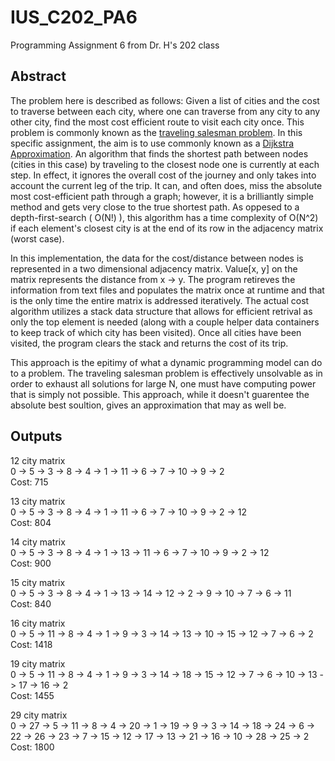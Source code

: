# IUS_C202_PA6
Programming Assignment 6 from Dr. H's 202 class

## Abstract


The problem here is described as follows: Given a list of cities and the cost to traverse between each city, where one can traverse from any city to any other city, find the most cost efficient route to visit each city once. This problem is commonly known as the [traveling salesman problem](https://en.wikipedia.org/wiki/Travelling_salesman_problem.). In this specific assignment, the aim is to use commonly known as a [Dijkstra Approximation](https://en.wikipedia.org/wiki/Dijkstra%27s_algorithm). An algorithm that finds the shortest path between nodes (cities in this case) by traveling to the closest node one is currently at each step. In effect, it ignores the overall cost of the journey and only takes into account the current leg of the trip. It can, and often does, miss the absolute most cost-efficient path through a graph; however, it is a brilliantly simple method and gets very close to the true shortest path. As oppesed to a depth-first-search ( O(N!) ), this algorithm has a time complexity of O(N^2) if each element's closest city is at the end of its row in the adjacency matrix (worst case).

In this implementation, the data for the cost/distance between nodes is represented in a two dimensional adjacency matrix. Value[x, y] on the matrix represents the distance from x -> y. The program retireves the information from text files and populates the matrix once at runtime and that is the only time the entire matrix is addressed iteratively. The actual cost algorithm utilizes a stack data structure that allows for efficient retrival as only the top element is needed (along with a couple helper data containers to keep track of which city has been visited). Once all cities have been visited, the program clears the stack and returns the cost of its trip.  

This approach is the epitimy of what a dynamic programming model can do to a problem. The traveling salesman problem is effectively unsolvable as in order to exhaust all solutions for large N, one must have computing power that is simply not possible. This approach, while it doesn't guarentee the absolute best soultion, gives an approximation that may as well be.   



## Outputs
12 city matrix  
0 -> 5 -> 3 -> 8 -> 4 -> 1 -> 11 -> 6 -> 7 -> 10 -> 9 -> 2  
Cost: 715  

13 city matrix  
0 -> 5 -> 3 -> 8 -> 4 -> 1 -> 11 -> 6 -> 7 -> 10 -> 9 -> 2 -> 12  
Cost: 804  

14 city matrix  
0 -> 5 -> 3 -> 8 -> 4 -> 1 -> 13 -> 11 -> 6 -> 7 -> 10 -> 9 -> 2 -> 12  
Cost: 900  

15 city matrix  
0 -> 5 -> 3 -> 8 -> 4 -> 1 -> 13 -> 14 -> 12 -> 2 -> 9 -> 10 -> 7 -> 6 -> 11  
Cost: 840  

16 city matrix  
0 -> 5 -> 11 -> 8 -> 4 -> 1 -> 9 -> 3 -> 14 -> 13 -> 10 -> 15 -> 12 -> 7 -> 6 -> 2  
Cost: 1418  

19 city matrix  
0 -> 5 -> 11 -> 8 -> 4 -> 1 -> 9 -> 3 -> 14 -> 18 -> 15 -> 12 -> 7 -> 6 -> 10 -> 13 -> 17 -> 16 -> 2  
Cost: 1455  

29 city matrix  
0 -> 27 -> 5 -> 11 -> 8 -> 4 -> 20 -> 1 -> 19 -> 9 -> 3 -> 14 -> 18 -> 24 -> 6 -> 22 -> 26 -> 23 -> 7 -> 15 -> 12 -> 17 -> 13 -> 21 -> 16 -> 10 -> 28 -> 25 -> 2  
Cost: 1800
